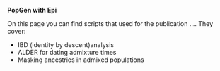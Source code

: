 **PopGen with Epi**

On this page you can find scripts that used for the publication .... They cover:

- IBD (identity by descent)analysis
- ALDER for dating admixture times
- Masking ancestries in admixed populations
